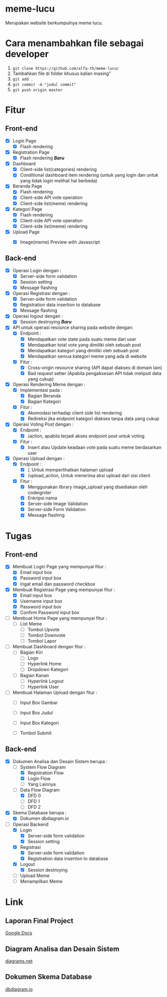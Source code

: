 # meme-lucu
Merupakan website berkumpulnya meme lucu.

# Cara menambahkan file sebagai developer
1. `git clone https://github.com/alfa-th/meme-lucu/`
2. Tambahkan file di folder khusus kalian masing"
3. `git add .`
4. `git commit -m "judul commit"`
5. `git push origin master`

# Fitur
## Front-end
- [x] Login Page 
	- [x] Flash rendering
- [x] Registration Page 
	- [x] Flash rendering
**_Baru_**
- [x] Dashboard
	- [x] Client-side list(categories) rendering
	- [x] Conditional dashboard item rendering (untuk yang login dan untuk yang tidak login melihat hal berbeda)
- [x] Beranda Page
	- [x] Flash rendering
	- [x] Client-side API vote operation
	- [x] Client-side list(meme) rendering
- [x] Kategori Page
	- [x] Flash rendering
	- [x] Client-side API vote operation
	- [x] Client-side list(meme) rendering
- [x] Upload Page
	- [x] Image(meme) Preview with Javascript
	
	
## Back-end
- [x] Operasi Login dengan : 
	- [x] Server-side form validation
	- [x] Session setting
	- [x] Message flashing
- [x] Operasi Registrasi dengan :
	- [x] Server-side form validation
	- [x] Registration data insertion to database
	- [x] Message flashing
- [x] Operasi logout dengan :
	- [x] Session destroying
**_Baru_**
- [x] API untuk operasi resource sharing pada website dengan:
	- [x] Endpoint :
		- [x] Mendapatkan vote state pada suatu meme dari user
		- [x] Mendapatkan total vote yang dimiliki oleh sebuah post
		- [x] Mendapatkan kategori yang dimiliki oleh sebuah post
		- [x] Mendapatkan semua kategori meme yang ada di website
	- [x] Fitur :
		- [x] Cross-origin resource sharing (API dapat diakses di domain lain)
		- [x] Bad request setter (Apabila pengaksesan API tidak meliputi data yang cukup)
- [x] Operasi Rendering Meme dengan :
	- [x] Implementasi pada  :
		- [x] Bagian Beranda
		- [x] Bagian Kategori
	- [x] Fitur : 
		- [x] Akomodasi terhadap client side list rendering
		- [x] Redireksi jika endpoint kategori diakses tanpa data yang cukup
- [x] Operasi Voting Post dengan :
	- [x] Endpoint :
		- [x] /action, apabila terjadi akses endpoint post untuk voting
	- [x] Fitur :
		- [x] Insert atau Update keadaan vote pada suatu meme berdasarkan user
- [x] Operasi Upload dengan :
	- [x] Endpoint :
		- [x] /, Untuk memperlihatkan halaman upload
		- [x] /upload_action, Untuk menerima aksi upload dari sisi client
	- [x] Fitur :
		- [x] Menggunakan library image_upload yang disediakan oleh codeigniter
		- [x] Enkripsi nama
		- [x] Server-side Image Validation
		- [x] Server-side Form Validation
		- [x] Message flashing

# Tugas
## Front-end
- [x] Membuat Login Page yang mempunyai fitur :
	- [x] Email input box
	- [x] Password input box
	- [x] Ingat email dan password checkbox
- [x] Membuat Registrasi Page yang mempunyai fitur :
	- [x] Email input box
	- [x] Username input box
	- [x] Password input box
	- [x] Confirm Password input box
- [ ] Membuat Home Page yang mempunyai fitur :
	- [ ] List Meme
		- [ ] Tombol Upvote
		- [ ] Tombol Downvote
		- [ ] Tombol Lapor
- [ ] Membuat Dashboard dengan fitur : 
	- [ ] Bagian Kiri
		- [ ] Logo
		- [ ] Hyperlink Home
		- [ ] Dropdown Kategori
	- [ ] Bagian Kanan
		- [ ] Hyperlink Logout
		- [ ] Hyperlink User
- [ ] Membuat Halaman Upload dengan fitur :
	- [ ] Input Box Gambar
	- [ ] Input Box Judul
	- [ ] Input Box Kategori
	- [ ] Tombol Submit
	
		
## Back-end
- [x] Dokumen Analisa dan Desain Sistem  berupa :
	- [ ] System Flow Diagram 
		- [x] Registration Flow
		- [x] Login Flow
		- [ ] Yang Lainnya
	- [ ] Data Flow Diagram
		- [x] DFD 0 
		- [ ] DFD 1 
		- [ ] DFD 2
- [x] Skema Database berupa :
	- [x] Dokumen dbdiagram.io
- [ ] Operasi Backend
	- [x] Login 
		- [x] Server-side form validation
		- [x] Session setting
	- [x] Registrasi
		- [x] Server-side form validation
		- [x] Registration data insertion to database
	- [x] Logout
		- [x] Session destroying
	- [ ] Upload Meme
	- [ ] Menampilkan Meme
	
# Link
## Laporan Final Project
[Google Docs](https://docs.google.com/document/d/1T4N62dsxHGXPVadHxJ1uvz3_ohbTQIPYrLTKyy_6IxA/edit)
## Diagram Analisa dan Desain Sistem
[diagrams.net](https://app.diagrams.net/#G1is6fezWZZrsBbdVYQgIa9fKeMo6NOr7V)
## Dokumen Skema Database
[dbdiagram.io](https://dbdiagram.io/d/5ea03c8739d18f5553fe06d9)

